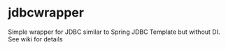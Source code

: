 # jdbcwrapper
Simple wrapper for JDBC similar to Spring JDBC Template but without DI. See wiki for details
